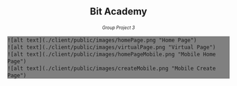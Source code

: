 <h2 style="text-align: center;">Bit Academy</h2>

<p style="font-style: italic; text-align: center; font-size: 10px;">Group Project 3</p>

<div style="justify-content: center; background-color: gray;">

    ![alt text](./client/public/images/homePage.png "Home Page")
    ![alt text](./client/public/images/virtualPage.png "Virtual Page")
    ![alt text](./client/public/images/homePageMobile.png "Mobile Home Page")
    ![alt text](./client/public/images/createMobile.png "Mobile Create Page")

</div>
